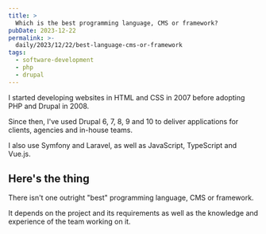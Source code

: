 ```yaml
---
title: >
  Which is the best programming language, CMS or framework?
pubDate: 2023-12-22
permalink: >-
  daily/2023/12/22/best-language-cms-or-framework
tags:
  - software-development
  - php
  - drupal
---
```


I started developing websites in HTML and CSS in 2007 before adopting PHP and Drupal in 2008.

Since then, I've used Drupal 6, 7, 8, 9 and 10 to deliver applications for clients, agencies and in-house teams.

I also use Symfony and Laravel, as well as JavaScript, TypeScript and Vue.js.

## Here's the thing

There isn't one outright "best" programming language, CMS or framework.

It depends on the project and its requirements as well as the knowledge and experience of the team working on it.

